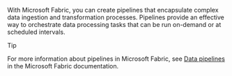 With Microsoft Fabric, you can create pipelines that encapsulate complex data ingestion and transformation processes. Pipelines provide an effective way to orchestrate data processing tasks that can be run on-demand or at scheduled intervals.

> [!TIP]
> For more information about pipelines in Microsoft Fabric, see [Data pipelines](/fabric/data-factory/data-factory-overview) in the Microsoft Fabric documentation.